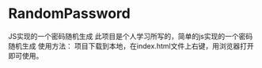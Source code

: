 # RandomPassword
JS实现的一个密码随机生成
此项目是个人学习所写的，简单的js实现的一个密码随机生成
使用方法：
项目下载到本地，在index.html文件上右键，用浏览器打开即可使用。
